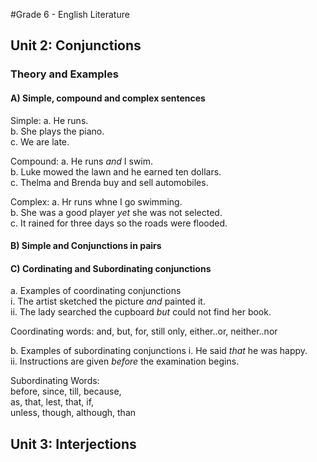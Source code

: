 #Grade 6 - English Literature

## Unit 2: Conjunctions

### Theory and Examples

#### A) Simple, compound and complex sentences

   Simple:
   a. He runs.  
   b. She plays the piano.  
   c. We are late.  

   Compound:
   a. He runs *and* I swim.  
   b. Luke mowed the lawn and he earned ten dollars.  
   c. Thelma and Brenda buy and sell automobiles.  

   Complex:
   a. Hr runs whne I go swimming.  
   b. She was a good player *yet* she was not selected.  
   c. It rained for three days so the roads were flooded.  

#### B) Simple and Conjunctions in pairs

#### C) Cordinating and Subordinating conjunctions
a. Examples of coordinating conjunctions  
   i. The artist sketched the picture _and_ painted it.  
  ii. The lady searched the cupboard _but_ could not find her book.  

Coordinating words:
  and, but, for, still
  only, either..or, neither..nor
  
b. Examples of subordinating conjunctions
   i. He said _that_ he was happy.  
  ii. Instructions are given _before_ the examination begins.  

Subordinating Words:  
  before, since, till, because,  
  as, that, lest, that, if,  
  unless, though, although, than  
    
## Unit 3: Interjections
